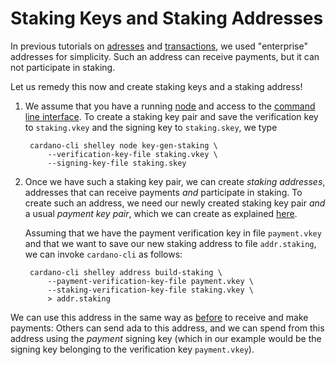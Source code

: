 # Staking Keys and Staking Addresses

In previous tutorials on [adresses](address.md) and [transactions](tx.md),
we used "enterprise" addresses for simplicity. Such an address can receive payments,
but it can not participate in staking.

Let us remedy this now and create staking keys and a staking address!

1. We assume that you have a running [node](build.md) and access to the [command line interface](cli.md).
   To create a staking key pair and save the verification key to `staking.vkey` and the signing key to `staking.skey`,
   we type

        cardano-cli shelley node key-gen-staking \
            --verification-key-file staking.vkey \
            --signing-key-file staking.skey

2. Once we have such a staking key pair, we can create _staking addresses_, addresses that can receive payments
   _and_ participate in staking. To create such an address, we need our newly created staking key pair _and_
   a usual _payment key pair_, which we can create as explained [here](address.md).

   Assuming that we have the payment verification key in file `payment.vkey` and that we want to save our new staking address
   to file `addr.staking`, we can invoke `cardano-cli` as follows:

        cardano-cli shelley address build-staking \
            --payment-verification-key-file payment.vkey \
            --staking-verification-key-file staking.vkey \
            > addr.staking

We can use this address in the same way as [before](tx.md) to receive and make payments: Others can send ada to this address,
and we can spend from this address using the _payment_ signing key (which in our example would be the signing key belonging to
the verification key `payment.vkey`).
